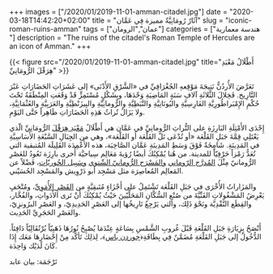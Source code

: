 +++
images = ["/2020/01/2019-11-01-amman-citadel.jpg"]
date = "2020-03-18T14:42:20+02:00"
title = "آثَارٌ رُومَانِيَّةٌ مميزة فِي عَمَّان"
slug = "iconic-roman-ruins-amman"
tags = ["عمان","الرومان"]
categories = ["هندسة معمارية "]
description = "The ruins of the citadel's Roman Temple of Hercules are an icon of Amman."
+++

{{< figure src="/2020/01/2019-11-01-amman-citadel.jpg" title="أَطْلَالُ مَعْبَدِ هِرَقْلَ الرُّومَانِيِّ" >}}

تَعَرَّضَ الأُردُنُّ نَتِيجَةَ مَوْقِعهِ الجُغْرَافِيِّ في «الشَّرْقِ الأَدْنَى» إلى عَشَرَاتِ الحَضَارَاتِ عَبْرَ التَّارِيخ. فَخِلالَ الثَّلاثَةِ آلافِ سَنَةٍ المَاضِيَةِ وَحْدَهَا، وبِشَكْلٍ مُسْتَمِرٍّ قَدْ وَقَعَتِ المِنْطَقَةُ تَحْتَ حُكْمِ الإِمْبَراطُورِيَّةِ الفَارِسِيَّةِ واليُونَانِيَّةِ والنَّبَطِيَّةِ والرُّومانِيَّةِ والبِيزَنْطِيَّةِ والعَرَبِيَّةِ والعُثْمَانِيَّةِ، ولا يَزَالُ تُراثُ هَذِهِ الحَضَارَاتِ ظَاهِراً حَتَّى اليَوْمِ.

<!--more-->

إِحْدَى الأَمْثِلَةِ البَارِزَةِ على التُّراثِ الرُّومانِيِّ في عَمَّان هي أَطْلَالُ [مَعْبَدِ هِرَقْلَ](https://ar.wikipedia.org/wiki/%D9%85%D8%B9%D8%A8%D8%AF_%D9%87%D8%B1%D9%82%D9%84_(%D8%B9%D9%85%D8%A7%D9%86)) الرُّومَانِيِّ الّذي يَعْتَلِي قِمَّةَ جَبَلِ القَلْعَة «أو تُدْعَى تَلّ القَلْعَة أو القَلْعَة»، وهي من الجِبَالِ السَّبْعَةِ الأَسَاسِيَّةِ في المَدِينَةِ. شَامِخَةٌ فَوْقَ وَسَطِ المَدِينَةِ عَمَّان الصَّاخِبَة، هذه الأَعْمِدَة القَلِيلَة المُتبقية التي تُعَدُّ رَمْزاً حَرْفِيّاً للمدينة. من هُنا يُمْكِنُكَ أيضًا رُؤيةَ مَعَالِم سِياحيَّة أُخرى بارِزَة تَعُودُ للعَصْرِ الرُّومانيّ مِثْلَ [المُدرَّج الرّوماني](https://ar.wikipedia.org/wiki/%D8%A7%D9%84%D9%85%D8%AF%D8%B1%D8%AC_%D8%A7%D9%84%D8%B1%D9%88%D9%85%D8%A7%D9%86%D9%8A_(%D8%B9%D9%85%D8%A7%D9%86)) [والمَسْرَح الرُّومانيّ الشّتوي](https://ar.wikipedia.org/wiki/%D9%85%D8%B3%D8%B1%D8%AD_%D8%A7%D9%84%D8%A3%D9%88%D8%AF%D9%8A%D9%88%D9%86_(%D8%B9%D9%85%D8%A7%D9%86)) [وسَبِيل الحُوريّات](https://ar.wikipedia.org/wiki/%D8%B3%D8%A8%D9%8A%D9%84_%D8%A7%D9%84%D8%AD%D9%88%D8%B1%D9%8A%D8%A7%D8%AA_(%D8%B9%D9%85%D8%A7%D9%86))، فَضْلاً عن المَعالِم المُعاصِرَة مثل مَسْجِد أبو دَرْوِيش والمَسْجِد الحُسَيْني.

والمَزَاراتُ الأُخْرَى في جَبَلِ القَلْعَة تَشْتَمِلُ على أَجْزَاءٍ مُتَبقِيَّةٍ من [القَصْرِ الأُمَوِيِّ](https://ar.wikipedia.org/wiki/%D8%A7%D9%84%D9%82%D8%B5%D8%B1_%D8%A7%D9%84%D8%A3%D9%85%D9%88%D9%8A_(%D8%B9%D9%85%D8%A7%D9%86))، ومُتْحَفٍ يَعْرِضُ المَشْغُولاتِ الفَنِّيَّةَ من صُنْعِ السُّكَّانِ المَحَلِّيّينَ حَيْثُ يُمْكِنُكَ أَنْ تَرى الأَدَواتِ، والفُخَّار، والقِطَع النَّقْدِيَّة ونَحْوَ ذَلِك، والتي يَرْجِعُ تَارِيخُها إلى العَصْرِ الحَدِيدِيّ، و العَصْرِ البرُونزِيّ، والعَصْرِ الحَجَرِيِّ الحَدِيث.

أَنْصَحُ بِزِيَارَةِ جَبَلِ القَلْعَةِ قَبْلَ غُروبِ الشَّمْسِ بِسَاعَةٍ عِنْدَمَا يُصْبِحُ نُورُهَا ذَهَبِيّاً بُرْتُقَالِيّاً دَافِئاً. الدُّخُولُ إلى جَبَلِ القَلْعَةِ مُضَمَّنٌ فِي بِطَاقَةِ﴿[جوردن باس](https://www.jordanpass.jo/)﴾، لِذلِكَ تَأكَّد مِنْ إِحْضَارِهَا مَعَك إِذَا كَانَ لَدَيْك وَاحِدَة.

تَرْجَمَة: بيان عابد
